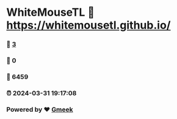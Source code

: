 # WhiteMouseTL :link: https://whitemousetl.github.io/ 
### :page_facing_up: [3](https://whitemousetl.github.io//tag.html) 
### :speech_balloon: 0 
### :hibiscus: 6459 
### :alarm_clock: 2024-03-31 19:17:08 
### Powered by :heart: [Gmeek](https://github.com/Meekdai/Gmeek)
